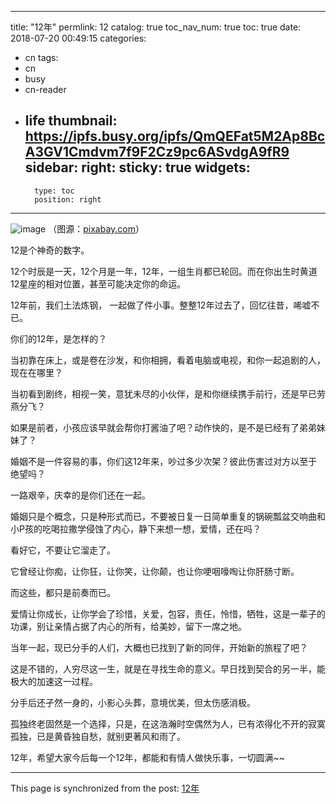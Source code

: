 
---
title: "12年"
permlink: 12
catalog: true
toc_nav_num: true
toc: true
date: 2018-07-20 00:49:15
categories:
- cn
tags:
- cn
- busy
- cn-reader
- life
thumbnail: https://ipfs.busy.org/ipfs/QmQEFat5M2Ap8BcA3GV1Cmdvm7f9F2Cz9pc6ASvdgA9fR9
sidebar:
    right:
        sticky: true
widgets:
    -
        type: toc
        position: right
---


![image](https://ipfs.busy.org/ipfs/QmQEFat5M2Ap8BcA3GV1Cmdvm7f9F2Cz9pc6ASvdgA9fR9)
（图源：[pixabay.com](https://cdn.pixabay.com/photo/2016/09/24/00/22/figures-1690796_960_720.jpg)）

12是个神奇的数字。

12个时辰是一天，12个月是一年，12年，一组生肖都已轮回。而在你出生时黄道12星座的相对位置，甚至可能决定你的命运。

12年前，我们土法炼钢， 一起做了件小事。整整12年过去了，回忆往昔，唏嘘不已。

你们的12年，是怎样的？

当初靠在床上，或是卷在沙发，和你相拥，看着电脑或电视，和你一起追剧的人，现在在哪里？

当初看到剧终，相视一笑，意犹未尽的小伙伴，是和你继续携手前行，还是早已劳燕分飞？

如果是前者，小孩应该早就会帮你打酱油了吧？动作快的，是不是已经有了弟弟妹妹了？

婚姻不是一件容易的事，你们这12年来，吵过多少次架？彼此伤害过对方以至于绝望吗？

一路艰辛，庆幸的是你们还在一起。

婚姻只是个概念，只是种形式而已，不要被日复一日简单重复的锅碗瓢盆交响曲和小P孩的吃喝拉撒学侵蚀了内心，静下来想一想，爱情，还在吗？

看好它，不要让它溜走了。

它曾经让你痴，让你狂，让你笑，让你颠，也让你哽咽嚎啕让你肝肠寸断。

而这些，都只是前奏而已。

爱情让你成长，让你学会了珍惜，关爱，包容，责任，怜惜，牺牲，这是一辈子的功课，别让亲情占据了内心的所有，给美妙，留下一席之地。

当年一起，现已分手的人们，大概也已找到了新的同伴，开始新的旅程了吧？

这是不错的，人穷尽这一生，就是在寻找生命的意义。早日找到契合的另一半，能极大的加速这一过程。

分手后还孑然一身的，小影心头葬，意境优美，但太伤感消极。

孤独终老固然是一个选择，只是，在这浩瀚时空偶然为人，已有浓得化不开的寂寞孤独，已是黄昏独自愁，就别更著风和雨了。

12年，希望大家今后每一个12年，都能和有情人做快乐事，一切圆满~~

- - -

This page is synchronized from the post: [12年](https://steemit.com/@julian2013/12)
